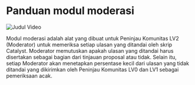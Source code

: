 # **Panduan modul moderasi**

[](https://www.youtube.com/watch?v=hZufg5TDlL0)![Judul Video](https://img.youtube.com/vi/hZufg5TDlL0/0.jpg)

Modul moderasi adalah alat yang dibuat untuk Peninjau Komunitas LV2 (Moderator) untuk memeriksa setiap ulasan yang ditandai oleh skrip Catalyst. Moderator memutuskan apakah ulasan yang ditandai harus disertakan sebagai bagian dari tinjauan proposal atau tidak. Selain itu, setiap Moderator akan menetapkan persentase kecil dari ulasan yang tidak ditandai yang dikirimkan oleh Peninjau Komunitas LV0 dan LV1 sebagai pemeriksaan acak.
